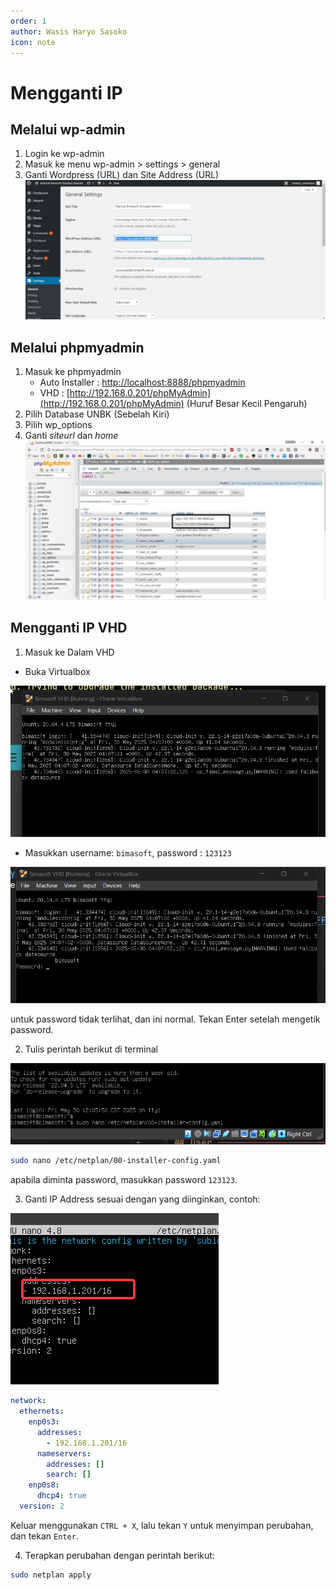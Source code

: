```yaml
---
order: 1
author: Wasis Haryo Sasoko
icon: note
---
```


# Mengganti IP

## Melalui wp-admin

1. Login ke wp-admin
2. Masuk ke menu wp-admin > settings > general
3. Ganti Wordpress (URL) dan Site Address (URL)
   ![bimasoft_wp-admin](../../images/Screenshot_1.jpg)

## Melalui phpmyadmin

1. Masuk ke phpmyadmin
   - Auto Installer : [http://localhost:8888/phpmyadmin](http://localhost:8888/phpmyadmin)
   - VHD : [http://192.168.0.201/phpMyAdmin](http://192.168.0.201/phpMyAdmin) (Huruf Besar Kecil Pengaruh)
2. Pilih Database UNBK (Sebelah Kiri)
3. Pilih wp_options
4. Ganti _siteurl_ dan _home_
   ![](../../images/Screenshot_2.jpg)

## Mengganti IP VHD

1. Masuk ke Dalam VHD

- Buka Virtualbox

![](../../assets/2025-05-30-12-07-45.png)

- Masukkan username: `bimasoft`, password : `123123`

![](../../assets/2025-05-30-12-08-16.png)

untuk password tidak terlihat, dan ini normal. Tekan Enter setelah mengetik password.

2. Tulis perintah berikut di terminal

![](../../assets/2025-05-30-12-09-27.png)

```bash
sudo nano /etc/netplan/00-installer-config.yaml
```

apabila diminta password, masukkan password `123123`.

3. Ganti IP Address sesuai dengan yang diinginkan, contoh:

![](../../assets/2025-05-30-12-12-54.png)

```yaml
network:
  ethernets:
    enp0s3:
      addresses:
        - 192.168.1.201/16
      nameservers:
        addresses: []
        search: []
    enp0s8:
      dhcp4: true
  version: 2
```

Keluar menggunakan `CTRL + X`, lalu tekan `Y` untuk menyimpan perubahan, dan tekan `Enter`.

4. Terapkan perubahan dengan perintah berikut:

```bash
sudo netplan apply
```
